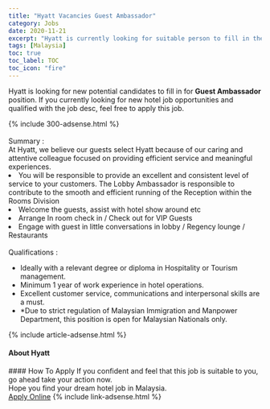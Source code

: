 ```yaml
---
title: "Hyatt Vacancies Guest Ambassador" 
category: Jobs 
date: 2020-11-21 
excerpt: "Hyatt is currently looking for suitable person to fill in the Guest Ambassador which positioned at Malaysia" 
tags: [Malaysia] 
toc: true 
toc_label: TOC 
toc_icon: "fire" 
--- 
```


<p>Hyatt is looking for new potential candidates to fill in for <b>Guest Ambassador</b> position. If you currently looking for new hotel job opportunities and qualified with the job desc, feel free to apply this job.
</p>{% include 300-adsense.html %} 
<div><br>Summary :<br>At Hyatt, we believe our guests select Hyatt because of our caring and attentive&#160;colleague focused on providing efficient service and meaningful experiences. &#160; <li>You will be responsible to provide an excellent and consistent level of service to your customers. The&#160;Lobby Ambassador&#160;is responsible to contribute to the smooth and efficient running of the Reception within the Rooms Division</li><li>Welcome the guests, assist with hotel show around etc</li><li>Arrange In room check in / Check out for VIP Guests</li><li>Engage with guest in little conversations in lobby / Regency lounge / Restaurants</li><br>Qualifications :<br><ul><li>Ideally with a relevant degree or diploma in Hospitality or Tourism management.</li><li>Minimum 1 year of work experience in hotel operations.</li><li>Excellent customer service, communications and interpersonal skills are a must.</li><li>*Due to strict regulation of Malaysian Immigration and Manpower Department, this position is open for Malaysian Nationals only.</li></ul></div> 
{% include article-adsense.html %} 
<div><div><div><div><div> <h4>About <span>Hyatt</span></h4></div></div></div></div></div> 
#### How To Apply 
If you confident and feel that this job is suitable to you, go ahead take your action now. <br/> 
Hope you find your dream hotel job in Malaysia. <br/> 
<a href="https://www.monster.com.my/seeker/job-apply?id=1591696&autoApply=true" class="btn btn--info" target="_blank" rel="nofollow noopenner">Apply Online</a> 
{% include link-adsense.html %} 